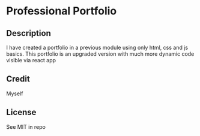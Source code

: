 # Professional Portfolio

## Description

I have created a portfolio in a previous module using only html, css and js basics. This portfolio is an upgraded version with much more dynamic code visible via react app

## Credit

Myself

## License

See MIT in repo